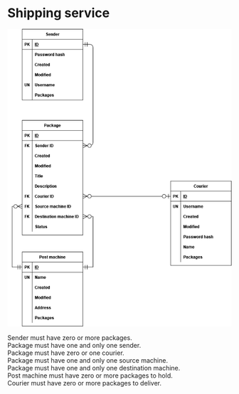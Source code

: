 # Shipping service
<img src="databaseDiagram.drawio.png">

Sender must have zero or more packages.<br />
Package must have one and only one sender.<br />
Package must have zero or one courier.<br />
Package must have one and only one source machine.<br />
Package must have one and only one destination machine.<br />
Post machine must have zero or more packages to hold.<br />
Courier must have zero or more packages to deliver.<br />